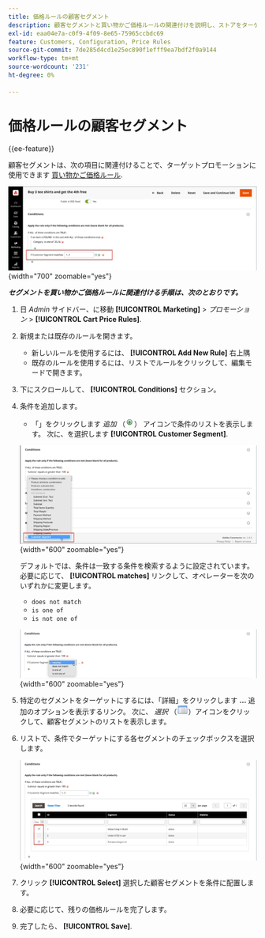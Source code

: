 ```yaml
---
title: 価格ルールの顧客セグメント
description: 顧客セグメントと買い物かご価格ルールの関連付けを説明し、ストアをターゲットにしたプロモーションを定義できるようにします。
exl-id: eaa04e7a-c0f9-4f09-8e65-75965ccbdc69
feature: Customers, Configuration, Price Rules
source-git-commit: 7de285d4cd1e25ec890f1efff9ea7bdf2f0a9144
workflow-type: tm+mt
source-wordcount: '231'
ht-degree: 0%

---
```


# 価格ルールの顧客セグメント

{{ee-feature}}

顧客セグメントは、次の項目に関連付けることで、ターゲットプロモーションに使用できます [買い物かご価格ルール](../merchandising-promotions/price-rules-cart.md).

![買い物かご価格ルール – ターゲット顧客セグメント](assets/price-rule-cart-condition-segments.png){width="700" zoomable="yes"}

_**セグメントを買い物かご価格ルールに関連付ける手順は、次のとおりです。**_

1. 日 _Admin_ サイドバー、に移動 **[!UICONTROL Marketing]** > _プロモーション_ > **[!UICONTROL Cart Price Rules]**.

1. 新規または既存のルールを開きます。

   * 新しいルールを使用するには、 **[!UICONTROL Add New Rule]** 右上隅
   * 既存のルールを使用するには、リストでルールをクリックして、編集モードで開きます。

1. 下にスクロールして、 **[!UICONTROL Conditions]** セクション。

1. 条件を追加します。

   * 「」をクリックします _追加_ （![リストアイコン](../assets/icon-add-green-circle.png)） アイコンで条件のリストを表示します。 次に、を選択します **[!UICONTROL Customer Segment]**.

   ![買い物かご価格ルール – 顧客セグメント条件の追加](assets/condition-customer-segment.png){width="600" zoomable="yes"}

   デフォルトでは、条件は一致する条件を検索するように設定されています。 必要に応じて、 **[!UICONTROL matches]** リンクして、オペレーターを次のいずれかに変更します。

   * `does not match`
   * `is one of`
   * `is not one of`

   ![条件演算子](assets/price-rule-condition-customer-segment-operator.png){width="600" zoomable="yes"}

1. 特定のセグメントをターゲットにするには、「詳細」をクリックします **...** 追加のオプションを表示するリンク。 次に、 _選択_ （![リストアイコン](../assets/icon-list-chooser.png)）アイコンをクリックして、顧客セグメントのリストを表示します。

1. リストで、条件でターゲットにする各セグメントのチェックボックスを選択します。

   ![買い物かご価格ルール – 条件選択リスト](assets/condition-segment-chooser-list.png){width="600" zoomable="yes"}

1. クリック **[!UICONTROL Select]** 選択した顧客セグメントを条件に配置します。

1. 必要に応じて、残りの価格ルールを完了します。

1. 完了したら、 **[!UICONTROL Save]**.
